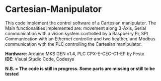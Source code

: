 # Cartesian-Manipulator

This code implement the control software of a Cartesian manipulator. The Main functionalities implemented are: movement along 3-Axis, Serial communication with a vision system controlled by a Raspberry Pi, SPI Communication with an Ethernet controller and two heather, and Modbus communication with the PLC controlling the Cartesian manipulator.

<b>Hardware</b>: Arduino MKS GEN v1.4, PLC CPX-E-CEC-C1-EP by Festo<br>
<b>IDE</b>: Visual Studio Code, Codesys
 
 <b>N.B. = The code is still in progress. Some parts are missing or still to be tested</b>
